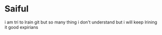 # Saiful
i am tri to lrain git 
but so many thing i don't understand 
but i will keep lrining 
it good expirians
